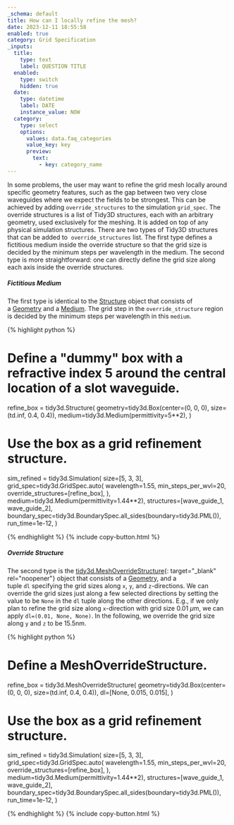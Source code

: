 ```yaml
---
_schema: default
title: How can I locally refine the mesh?
date: 2023-12-11 18:55:58
enabled: true
category: Grid Specification
_inputs:
  title:
    type: text
    label: QUESTION TITLE
  enabled:
    type: switch
    hidden: true
  date:
    type: datetime
    label: DATE
    instance_value: NOW
  category:
    type: select
    options:
      values: data.faq_categories
      value_key: key
      preview:
        text:
          - key: category_name
---
```

In some problems, the user may want to refine the grid mesh locally around specific geometry features, such as the gap between two very close waveguides where we expect the fields to be strongest. This can be achieved by adding&nbsp;`override_structures`&nbsp;to the simulation&nbsp;`grid_spec`. The override structures is a list of Tidy3D structures, each with an arbitrary geometry, used exclusively for the meshing. It is added on top of any physical simulation structures. There are two types of Tidy3D structures that can be added to &nbsp;`override_structures`&nbsp;list. The first type defines a fictitious medium inside the override structure so that the grid size is decided by the minimum steps per wavelength in the medium. The second type is more straightforward: one can directly define the grid size along each axis inside the override structures.

##### Fictitious Medium

The first type is identical to the&nbsp;[Structure](https://docs.flexcompute.com/projects/tidy3d/en/latest/api/_autosummary/tidy3d.Structure.html)&nbsp;object that consists of a&nbsp;[Geometry](https://docs.flexcompute.com/projects/tidy3d/en/latest/api/index.html#geometry)&nbsp;and a&nbsp;[Medium](https://docs.flexcompute.com/projects/tidy3d/en/latest/api/index.html#mediums). The grid step in the `override_structure` region is decided by the minimum steps per wavelength in this&nbsp;`medium`.

<div markdown class="code-snippet">{% highlight python %}

# Define a "dummy" box with a refractive index 5 around the central location of a slot waveguide.
refine_box = tidy3d.Structure(
    geometry=tidy3d.Box(center=(0, 0, 0), size=(td.inf, 0.4, 0.4)),
    medium=tidy3d.Medium(permittivity=5**2),
)

# Use the box as a grid refinement structure.
sim_refined = tidy3d.Simulation(
    size=[5, 3, 3],
    grid_spec=tidy3d.GridSpec.auto(
        wavelength=1.55,
        min_steps_per_wvl=20,
        override_structures=[refine_box],
    ),
    medium=tidy3d.Medium(permittivity=1.44**2),
    structures=[wave_guide_1, wave_guide_2],
    boundary_spec=tidy3d.BoundarySpec.all_sides(boundary=tidy3d.PML()),
    run_time=1e-12,
)

{% endhighlight %}
{% include copy-button.html %}</div>

##### Override Structure

The second type is the [tidy3d.MeshOverrideStructure](https://docs.flexcompute.com/projects/tidy3d/en/latest/api/_autosummary/tidy3d.MeshOverrideStructure.html){: target="_blank" rel="noopener"}&nbsp;object that consists of a&nbsp;[Geometry](https://docs.flexcompute.com/projects/tidy3d/en/latest/api/index.html#geometry), and a tuple&nbsp;`dl`&nbsp;specifying the grid sizes along `x`, `y`, and `z`\-directions. We can override the grid sizes just along a few selected directions by setting the value to be&nbsp;`None`&nbsp;in the&nbsp;`dl`&nbsp;tuple along the other directions. E.g., if we only plan to refine the grid size along `x`\-direction with grid size 0.01 $\mu$m, we can apply&nbsp;`dl=(0.01, None, None)`. In the following, we override the grid size along&nbsp;`y`&nbsp;and&nbsp;`z`&nbsp;to be 15.5nm.

<div markdown class="code-snippet">{% highlight python %}

# Define a MeshOverrideStructure.
refine_box = tidy3d.MeshOverrideStructure(
    geometry=tidy3d.Box(center=(0, 0, 0), size=(td.inf, 0.4, 0.4)),
    dl=[None, 0.015, 0.015],
)

# Use the box as a grid refinement structure.
sim_refined = tidy3d.Simulation(
    size=[5, 3, 3],
    grid_spec=tidy3d.GridSpec.auto(
        wavelength=1.55,
        min_steps_per_wvl=20,
        override_structures=[refine_box],
    ),
    medium=tidy3d.Medium(permittivity=1.44**2),
    structures=[wave_guide_1, wave_guide_2],
    boundary_spec=tidy3d.BoundarySpec.all_sides(boundary=tidy3d.PML()),
    run_time=1e-12,
)

{% endhighlight %}
{% include copy-button.html %}</div>